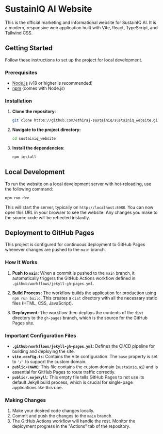 # SustainIQ AI Website

This is the official marketing and informational website for SustainIQ AI. It is a modern, responsive web application built with Vite, React, TypeScript, and Tailwind CSS.

## Getting Started

Follow these instructions to set up the project for local development.

### Prerequisites

- [Node.js](https://nodejs.org/) (v18 or higher is recommended)
- [npm](https://www.npmjs.com/) (comes with Node.js)

### Installation

1.  **Clone the repository:**
    ```bash
    git clone https://github.com/ethiraj-sustainiq/sustainiq_website.git
    ```

2.  **Navigate to the project directory:**
    ```bash
    cd sustainiq_website
    ```

3.  **Install the dependencies:**
    ```bash
    npm install
    ```

## Local Development

To run the website on a local development server with hot-reloading, use the following command:

```bash
npm run dev
```

This will start the server, typically on `http://localhost:8080`. You can now open this URL in your browser to see the website. Any changes you make to the source code will be reflected instantly.

## Deployment to GitHub Pages

This project is configured for continuous deployment to GitHub Pages whenever changes are pushed to the `main` branch.

### How It Works

1.  **Push to `main`:** When a commit is pushed to the `main` branch, it automatically triggers the GitHub Actions workflow defined in `.github/workflows/jekyll-gh-pages.yml`.

2.  **Build Process:** The workflow builds the application for production using `npm run build`. This creates a `dist` directory with all the necessary static files (HTML, CSS, JavaScript).

3.  **Deployment:** The workflow then deploys the contents of the `dist` directory to the `gh-pages` branch, which is the source for the GitHub Pages site.

### Important Configuration Files

-   **`.github/workflows/jekyll-gh-pages.yml`**: Defines the CI/CD pipeline for building and deploying the site.
-   **`vite.config.ts`**: Contains the Vite configuration. The `base` property is set to `'/'` to support the custom domain.
-   **`public/CNAME`**: This file contains the custom domain (`sustainiq.ai`) and is essential for GitHub Pages to route traffic correctly.
-   **`public/.nojekyll`**: This empty file tells GitHub Pages to not use its default Jekyll build process, which is crucial for single-page applications like this one.

### Making Changes

1.  Make your desired code changes locally.
2.  Commit and push the changes to the `main` branch.
3.  The GitHub Actions workflow will handle the rest. Monitor the deployment progress in the "Actions" tab of the repository.